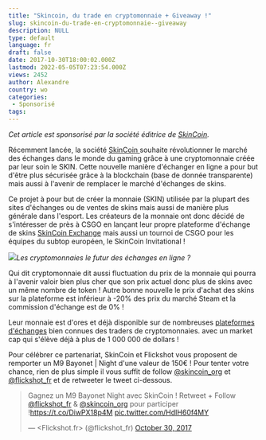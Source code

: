 ```yaml
---
title: "Skincoin, du trade en cryptomonnaie + Giveaway !"
slug: skincoin-du-trade-en-cryptomonnaie--giveaway
description: NULL
type: default
language: fr
draft: false
date: 2017-10-30T18:00:02.000Z
lastmod: 2022-05-05T07:23:54.000Z
views: 2452
author: Alexandre
country: wo
categories:
 - Sponsorisé
tags:
---
```

_Cet article est sponsorisé par la société éditrice de [SkinCoin](https://skincoin.org/#Home)._

Récemment lancée, la société [SkinCoin ](https://skincoin.org/#Home)souhaite révolutionner le marché des échanges dans le monde du gaming grâce à une cryptomonnaie créée par leur soin le SKIN. Cette nouvelle manière d'échanger en ligne a pour but d'être plus sécurisée grâce à la blockchain (base de donnée transparente) mais aussi à l'avenir de remplacer le marché d'échanges de skins.

Ce projet à pour but de créer la monnaie (SKIN) utilisée par la plupart des sites d'échanges ou de ventes de skins mais aussi de manière plus générale dans l'esport. Les créateurs de la monnaie ont donc décidé de s'intéresser de près à CSGO en lançant leur propre plateforme d'échange de skins [SkinCoin Exchange](https://exchange.skincoin.org/buy/csgo/) mais aussi un tournoi de CSGO pour les équipes du subtop européen, le SkinCoin Invitational !

![](https://flickshot-ue.s3.eu-west-2.amazonaws.com/flickshot/article/59f5fbc2c5faf/images/xKkC1I4fgmnb4ITpbaLJoxvY5YtHnqvPRondzS4O.png)_Les cryptomonnaies le futur des échanges en ligne ?_

Qui dit cryptomonnaie dit aussi fluctuation du prix de la monnaie qui pourra à l'avenir valoir bien plus cher que son prix actuel donc plus de skins avec un même nombre de token ! Autre bonne nouvelle le prix d'achat des skins sur la plateforme est inférieur à -20% des prix du marché Steam et la commission d'échange est de 0% ! 

Leur monnaie est d'ores et déjà disponible sur de nombreuses [plateformes d'échanges](https://coinmarketcap.com/currencies/skincoin/#markets) bien connues des traders de cryptomonnaies. avec un market cap qui s'élève déjà à plus de 1 000 000 de dollars ! 

Pour célébrer ce partenariat, SkinCoin et Flickshot vous proposent de remporter un M9 Bayonet | Night d'une valeur de 150€ ! Pour tenter votre chance, rien de plus simple il vous suffit de follow [@skincoin\_org](https://twitter.com/skincoin%5Forg) et [@flickshot\_fr](https://twitter.com/flickshot%5Ffr) et de retweeter le tweet ci-dessous.

> Gagnez un M9 Bayonet Night avec SkinCoin ! Retweet + Follow [@flickshot\_fr](https://twitter.com/flickshot%5Ffr?ref%5Fsrc=twsrc%5Etfw) & [@skincoin\_org](https://twitter.com/skincoin%5Forg?ref%5Fsrc=twsrc%5Etfw) pour participer !<https://t.co/DiwPX18p4M> [pic.twitter.com/HdIH60f4MY](https://t.co/HdIH60f4MY)
> 
> — <Flickshot.fr> (@flickshot\_fr) [October 30, 2017](https://twitter.com/flickshot%5Ffr/status/925059803164049411?ref%5Fsrc=twsrc%5Etfw)
